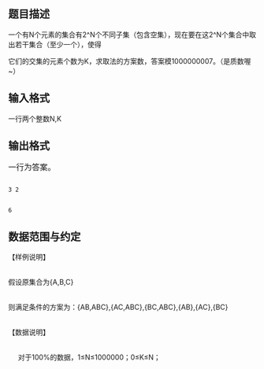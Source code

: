 ## 题目描述

<div>
 <div>
  一个有N个元素的集合有2^N个不同子集（包含空集），现在要在这2^N个集合中取出若干集合（至少一个），使得
 </div>
 <div>
  它们的交集的元素个数为K，求取法的方案数，答案模1000000007。（是质数喔~）
 </div>
</div>

## 输入格式

<div>
 一行两个整数N,K
</div>

## 输出格式

<div>
 <span style="font-size: medium">一行为答案。</span>
</div>

```input1
3 2
```
```output1
6
```
## 数据范围与约定

<p>【样例说明】<br><br>
  假设原集合为{A,B,C}<br><br>
  则满足条件的方案为：{AB,ABC},{AC,ABC},{BC,ABC},{AB},{AC},{BC}<br><br>
  【数据说明】<br><br>
       对于100%的数据，1≤N≤1000000；0≤K≤N；</p>

